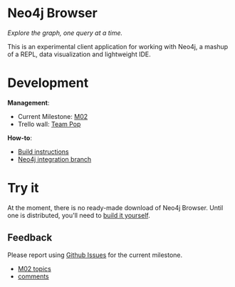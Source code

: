 Neo4j Browser
=============

*Explore the graph, one query at a time.*

This is an experimental client application for working with Neo4j, a mashup of a REPL, data visualization and lightweight IDE. 


# Development

**Management**:

* Current Milestone: [M02](https://github.com/neo4j/neo4j-browser/issues?milestone=2&state=open)
* Trello wall: [Team Pop](https://trello.com/b/3QpahIAK/team-pop)

**How-to**:

* [Build instructions](/neo4j/neo4j-browser/wiki/Build)
* [Neo4j integration branch](https://github.com/akollegger/neo4j/tree/neo4j-browser)

# Try it

At the moment, there is no ready-made download of Neo4j Browser. Until one is distributed, you'll need to [build it yourself](/neo4j/neo4j-browser/wiki/Build).

## Feedback

Please report using [Github Issues](https://github.com/neo4j/neo4j-browser/issues) for the current milestone.

* [M02 topics](https://github.com/neo4j/neo4j-browser/wiki/M02-Feedback)
* [comments](https://github.com/neo4j/neo4j-browser/issues?milestone=2&state=open)